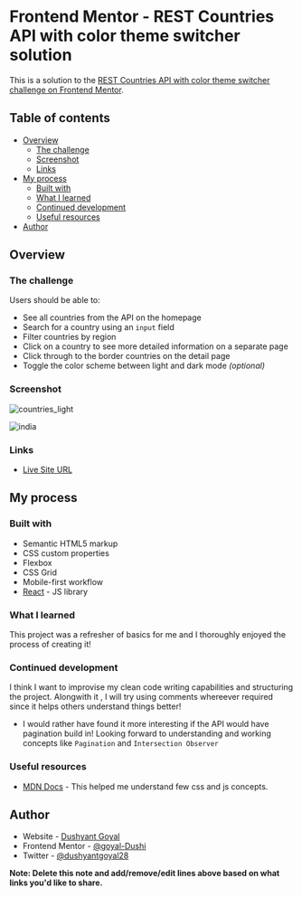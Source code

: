 # Frontend Mentor - REST Countries API with color theme switcher solution

This is a solution to the [REST Countries API with color theme switcher challenge on Frontend Mentor](https://www.frontendmentor.io/challenges/rest-countries-api-with-color-theme-switcher-5cacc469fec04111f7b848ca).

## Table of contents

- [Overview](#overview)
  - [The challenge](#the-challenge)
  - [Screenshot](#screenshot)
  - [Links](#links)
- [My process](#my-process)
  - [Built with](#built-with)
  - [What I learned](#what-i-learned)
  - [Continued development](#continued-development)
  - [Useful resources](#useful-resources)
- [Author](#author)

## Overview

### The challenge

Users should be able to:

- See all countries from the API on the homepage
- Search for a country using an `input` field
- Filter countries by region
- Click on a country to see more detailed information on a separate page
- Click through to the border countries on the detail page
- Toggle the color scheme between light and dark mode _(optional)_

### Screenshot

![countries_light](https://github.com/goyal-Dushi/frontend-designs/assets/40212568/0b20f0e4-b21d-4ec7-973e-d5499240f0f2)

![india](https://github.com/goyal-Dushi/frontend-designs/assets/40212568/d0606126-0fa7-42f6-9040-b8e25f0ba5e3)


### Links

- [Live Site URL](https://goyal-dushi.github.io/frontend-designs/#/countries)

## My process

### Built with

- Semantic HTML5 markup
- CSS custom properties
- Flexbox
- CSS Grid
- Mobile-first workflow
- [React](https://reactjs.org/) - JS library

### What I learned

This project was a refresher of basics for me and I thoroughly enjoyed the process of creating it!

### Continued development

I think I want to improvise my clean code writing capabilities and structuring the project. Alongwith it , I will try using comments whereever required since it helps others understand things better!

- I would rather have found it more interesting if the API would have pagination build in! Looking forward to understanding and working concepts like `Pagination` and `Intersection Observer`

### Useful resources

- [MDN Docs](https://developer.mozilla.org/en-US/) - This helped me understand few css and js concepts.

## Author

- Website - [Dushyant Goyal](https://dushyantgoyal.vercel.app/)
- Frontend Mentor - [@goyal-Dushi](https://www.frontendmentor.io/profile/goyal-Dushi)
- Twitter - [@dushyantgoyal28](https://www.twitter.com/dushyantgoyal28)

**Note: Delete this note and add/remove/edit lines above based on what links you'd like to share.**
